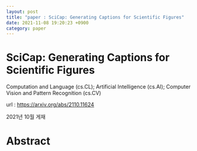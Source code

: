 ```yaml
---
layout: post
title: "paper : SciCap: Generating Captions for Scientific Figures"
date: 2021-11-08 19:20:23 +0900
category: paper
---
```


# SciCap: Generating Captions for Scientific Figures

Computation and Language (cs.CL); Artificial Intelligence (cs.AI); Computer Vision and Pattern Recognition (cs.CV)

url : https://arxiv.org/abs/2110.11624

2021년 10월 게재 



# Abstract



